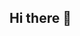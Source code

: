 ## Hi there 👋

<!--
**Panzolinho/Panzolinho** is a ✨ _special_ ✨ repository because its `README.md` (this file) appears on your GitHub profile.

Here are some ideas to get you started:

- 🔭 I’m currently on a journey to learn coding. I'm self-taught, using resources like YouTube channels, Udemy courses, W3Schools, Codecademy, and many other helpful websites.
- 🌱 I’m focused on web development, currently mastering HTML and CSS as of July 29, 2024.
- 👯 I’m planning to start a YouTube channel to document my journey as a self-taught web developer. I'll share my learning experiences, realizations, and creations, and I'm excited to collaborate with other YouTubers in the future.
- 📫 How to reach me: 03panzo@gmail.com
- 😄 Pronouns: Mrs
- ⚡ Fun fact: I love drawing, watching cartoons, singing, and learning new languages like Spanish and Japanese.
-->
